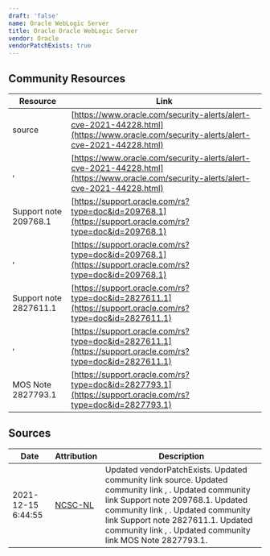 ```yaml
---
draft: 'false'
name: Oracle WebLogic Server
title: Oracle Oracle WebLogic Server
vendor: Oracle
vendorPatchExists: true
---
```



## Community Resources
| Resource | Link |
| --- | --- |
| source | [https://www.oracle.com/security-alerts/alert-cve-2021-44228.html](https://www.oracle.com/security-alerts/alert-cve-2021-44228.html) |
| ,  | [https://www.oracle.com/security-alerts/alert-cve-2021-44228.html](https://www.oracle.com/security-alerts/alert-cve-2021-44228.html) |
| Support note 209768.1 | [https://support.oracle.com/rs?type=doc&id=209768.1](https://support.oracle.com/rs?type=doc&id=209768.1) |
| ,  | [https://support.oracle.com/rs?type=doc&id=209768.1](https://support.oracle.com/rs?type=doc&id=209768.1) |
| Support note 2827611.1 | [https://support.oracle.com/rs?type=doc&id=2827611.1](https://support.oracle.com/rs?type=doc&id=2827611.1) |
| ,  | [https://support.oracle.com/rs?type=doc&id=2827611.1](https://support.oracle.com/rs?type=doc&id=2827611.1) |
| MOS Note 2827793.1 | [https://support.oracle.com/rs?type=doc&id=2827793.1](https://support.oracle.com/rs?type=doc&id=2827793.1) |


## Sources
| Date | Attribution | Description |
| --- | --- | --- |
| 2021-12-15 6:44:55 | [NCSC-NL](https://github.com/NCSC-NL/log4shell/blob/main/software/README.md) | Updated vendorPatchExists. Updated community link source. Updated community link , . Updated community link Support note 209768.1. Updated community link , . Updated community link Support note 2827611.1. Updated community link , . Updated community link MOS Note 2827793.1.  |
